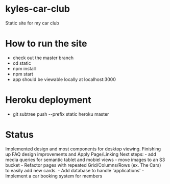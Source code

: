 # kyles-car-club
Static site for my car club

# How to run the site
 - check out the master branch
 - cd static
 - npm install
 - npm start
 - app should be viewable locally at localhost:3000

 # Heroku deployment
  - git subtree push --prefix static heroku master


# Status
Implemented design and most components for desktop viewing.
Finishing up FAQ  design improvements and Apply Page/Linking
Next steps:
    - add media queries for semantic tablet and mobiel views
    - move images to an S3 bucket
    - Refactor pages with repeated Grid/Columns/Rows (ex. The Cars) to easily add new cards.
    - Add database to handle 'applications'
    - Implement a car booking system for members